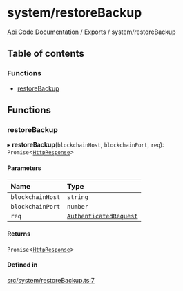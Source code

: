 # system/restoreBackup
 
[Api Code Documentation](../README.md) / [Exports](../modules.md) / system/restoreBackup

## Table of contents

### Functions

- [restoreBackup](system_restoreBackup.md#restorebackup)

## Functions

### restoreBackup

▸ **restoreBackup**(`blockchainHost`, `blockchainPort`, `req`): `Promise`<[`HttpResponse`](httpd_lib.md#httpresponse)\>

#### Parameters

| Name | Type |
| :------ | :------ |
| `blockchainHost` | `string` |
| `blockchainPort` | `number` |
| `req` | [`AuthenticatedRequest`](../interfaces/httpd_lib.AuthenticatedRequest.md) |

#### Returns

`Promise`<[`HttpResponse`](httpd_lib.md#httpresponse)\>

#### Defined in

[src/system/restoreBackup.ts:7](https://github.com/openkfw/TruBudget/blob/aca360d/api/src/system/restoreBackup.ts#L7)
